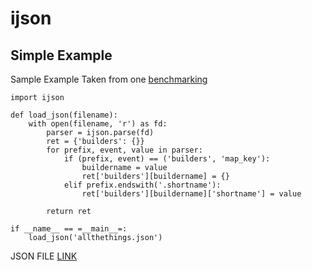 # ijson




## Simple Example


Sample Example Taken from one [benchmarking](http://explique.me/Ijson/)

```
import ijson

def load_json(filename):
    with open(filename, 'r') as fd:
        parser = ijson.parse(fd)
        ret = {'builders': {}}
        for prefix, event, value in parser:
            if (prefix, event) == ('builders', 'map_key'):
                buildername = value
                ret['builders'][buildername] = {}
            elif prefix.endswith('.shortname'):
                ret['builders'][buildername]['shortname'] = value

        return ret

if __name__ == =__main__=:
    load_json('allthethings.json')

```

JSON FILE [LINK](https://secure.pub.build.mozilla.org/builddata/reports/allthethings.json)

